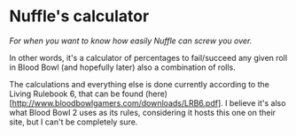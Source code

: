 Nuffle's calculator
===================

_For when you want to know how easily Nuffle can screw you over._

In other words, it's a calculator of percentages to fail/succeed any given roll in Blood Bowl (and hopefully later) also a combination of rolls.

The calculations and everything else is done currently according to the Living Rulebook 6, that can be found (here)[http://www.bloodbowlgamers.com/downloads/LRB6.pdf]. I believe it's also what Blood Bowl 2 uses as its rules, considering it hosts this one on their site, but I can't be completely sure.

